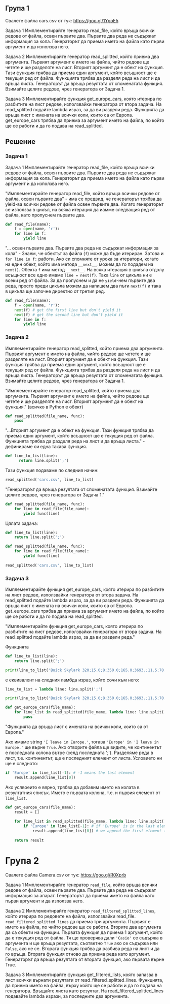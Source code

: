 
## Група 1
Свалете файла cars.csv от тук: https://goo.gl/1YpoE5
 
Задача 1
Имплементирайте генератор read_file, който връща всички редове от файла, освен първите два. Първите два реда не съдържат информация за кола. Генераторът да приема името на файла като първи аргумент и да използва него.
 
Задача 2
Имплементирайте генератор read_splitted, който приема два аргумента. Първият аргумент е името на файла, чийто редове ще четете и ще разделяте на лист. Вторият аргумент да е обект на функция. Тази функция трябва да приема един аргумент, който всъщност ще е текущия ред от файла. Функцията трябва да разделя реда на лист и да връща листа. Генераторът да връща резултата от споменатата функция. Взимайте целите редове, чрез генератора от Задача 1.
 
Задача 3
Имплементирайте функция get_europe_cars, която итерира по разбитите на лист редове, използвайки генератора от втора задача. На read_splitted подайте lambda израз, за да ви раздели реда. Функцията да връща лист с имената на всички коли, които са от Европа. get_europe_cars трябва да приема за аргумент името на файла, по който ще се работи и да го подава на read_splitted.

## Решение
### Задача 1
Задача 1
Имплементирайте генератор read_file, който връща всички редове от файла, освен първите два. Първите два реда не съдържат информация за кола. Генераторът да приема името на файла като първи аргумент и да използва него.

"Имплементирайте генератор read_file, който връща всички редове от файла, освен първите два" - има се предвид, че генераторът трябва да yield-ва всички редове от файла освен първите два. Когато генераторът се използва в цикъл, на всяка итерация да иамме следващия ред от файла, като пропуснем първите два.

```python
def read_file(name):
    f = open(name, 'r'):
    for line in f:
        yield line
```

"... освен първите два. Първите два реда не съдържат информация за кола" - Знаем, че обектът за файла (`f`) може да бъде итериран. Затова и `for line in f:` работи. Ако си спомняте от урока за итератори, когато на един обект, който има метода `__next__`, можем да го подадем на `next()`. Обекта `f` има метод `__next__`. На всяка итерация в цикъла отдолу всъщност все едно имаме `line = next(f)`. Така `line` от цикъла ни е всеки ред от файла. За да пропуснем и да не `yield`-нем първите два реда, просто преди цикъла можем да напишем два пъти `next(f)` и така в цикъла ще започне директно от третия ред.


```python
def read_file(name):
    f = open(name, 'r'):
    next(f) # get the first line but don't yield it
    next(f) # get the second line but don't yield it
    for line in f:
        yield line
```

### Задача 2
Имплементирайте генератор read_splitted, който приема два аргумента. Първият аргумент е името на файла, чийто редове ще четете и ще разделяте на лист. Вторият аргумент да е обект на функция. Тази функция трябва да приема един аргумент, който всъщност ще е текущия ред от файла. Функцията трябва да разделя реда на лист и да връща листа. Генераторът да връща резултата от споменатата функция. Взимайте целите редове, чрез генератора от Задача 1.


"Имплементирайте генератор read_splitted, който приема два аргумента. Първият аргумент е името на файла, чийто редове ще четете и ще разделяте на лист. Вторият аргумент да е обект на функция." (всичко в Python е обект)

```python
def read_splitted(file_name, func):
    pass
```

"...Вторият аргумент да е обект на функция. Тази функция трябва да приема един аргумент, който всъщност ще е текущия ред от файла. Функцията трябва да разделя реда на лист и да връща листа." - дефинираме си една такава функция.

```python
def line_to_list(line):
      return line.split(';')
```

Тази функция подаваме по следния начин:
```python
read_splitted('cars.csv', line_to_list)
```

"Генераторът да връща резултата от споменатата функция. Взимайте целите редове, чрез генератора от Задача 1."
```python
def read_splitted(file_name, func):
    for line in read_file(file_name):
        yield func(line)
```

Цялата задача:
```python
def line_to_list(line):
    return line.split(';')

def read_splitted(file_name, func):
    for line in read_file(file_name):
        yield func(line)
        
read_splitted('cars.csv', line_to_list)
```

### Задача 3
Имплементирайте функция get_europe_cars, която итерира по разбитите на лист редове, използвайки генератора от втора задача. На read_splitted подайте lambda израз, за да ви раздели реда. Функцията да връща лист с имената на всички коли, които са от Европа. get_europe_cars трябва да приема за аргумент името на файла, по който ще се работи и да го подава на read_splitted.

"Имплементирайте функция get_europe_cars, която итерира по разбитите на лист редове, използвайки генератора от втора задача. На read_splitted подайте lambda израз, за да ви раздели реда."

Функцията
```python
def line_to_list(line):
    return line.split(';')

print(line_to_list('Buick Skylark 320;15.0;8;350.0;165.0;3693.;11.5;70;US'))
```

е еквивалент на следния ламбда израз, който сочи към него:
```python
line_to_list = lambda line: line.split(';')

print(line_to_list('Buick Skylark 320;15.0;8;350.0;165.0;3693.;11.5;70;US'))
```

```python
def get_europe_cars(file_name):
    for line_list in read_splitted(file_name, lambda line: line.split(';')):
        pass
```

"Функцията да връща лист с имената на всички коли, които са от Европа."

Ако имаме string `'I leave in Europe.'`, тогава `'Europe' in 'I leave in Europe.'` ще върне `True`.
Ако отворите файла ще видите, че континентът е последната колона вътре (селд последната ';'). Разделяме реда в лист, т.е. континентът, ще е последният елемент от листа. Условието ни ще е следното:
```python
if 'Europe' in line_list[-1]: # -1 means the last element
    result.append(line_list[0])
```

Ако услвоеито е вярно, трябва да добавим името на колата в резултатния списък. Името е първата колона, т.е. и първия елемент от `line_list`. 


```python
def get_europe_cars(file_name):
    result = []
    
    for line_list in read_splitted(file_name, lambda line: line.split(';')):
        if 'Europe' in line_list[-1]: # if 'Europe' is in the last element (the origin)
            result.append(line_list[0]) # we append the first element (the name)
            
    return result
```

# Група 2
Свалете файла Camera.csv от тук: https://goo.gl/R0Xprb
 
Задача 1
Имплементирайте генератор `read_file`, който връща всички редове от файла, освен първите два. Първите два реда не съдържат информация за апарат. Генераторът да приема името на файла като първи аргумент и да използва него.
 
Задача 2
Имплементирайте генератор `read_filtered_splitted_lines`, който итерира по редовете на файла, използвайки read_file. `read_filtered_splitted_lines` да приема три аргумента. Първият е името на файла, по чийто редове ще се работи. Вторите два аргумента да са обекти на функции. Първата функция да приема 1 аргумент, който да е текущия ред от файла. Тя ще проверява дали `'Casio'` се съдържа в аргумента и ще връща резултата, съответно `True` ако се съдържа или `False`, ако не се. Втората функция трябва да разбива реда на лист и да го връща. Втората функция отново да приема реда като аргумент. Генераторът да връща резултата от втората функция, ако първата върне True.
 
Задача 3
Имплементирайте функция get_filtered_lists, която запазва в лист всички върнати резултати от read_filtered_splitted_lines. Функцията, да приема името на файла, върху който ще се работи и да го подава на генератора. Връщайте листа като резултат. На read_filtered_splitted_lines подавайте lambda изрази, за последните два аргумента.
